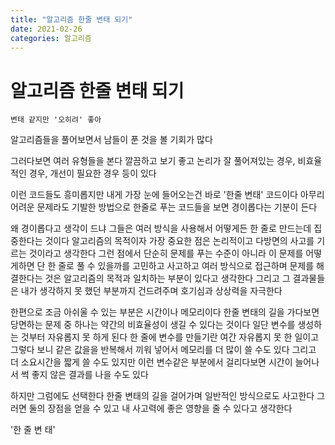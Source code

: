 ```yaml
---
title: "알고리즘 한줄 변태 되기"
date: 2021-02-26
categories: 알고리즘
---
```


# 알고리즘 한줄 변태 되기

    변태 같지만 '오히려' 좋아

알고리즘들을 풀어보면서 남들이 푼 것을 볼 기회가 많다

그러다보면 여러 유형들을 본다
깔끔하고 보기 좋고 논리가 잘 풀어져있는 경우, 비효율적인 경우, 개선이 필요한 경우 등이 있다

이런 코드들도 흥미롭지만 내게 가장 눈에 들어오는건 바로 '한줄 변태' 코드이다
아무리 어려운 문제라도 기발한 방법으로 한줄로 푸는 코드들을 보면 경이롭다는 기분이 든다

왜 경이롭다고 생각이 드냐
그들은 여러 방식을 사용해서 어떻게든 한 줄로 만드는데 집중한다는 것이다
알고리즘의 목적이자 가장 중요한 점은 논리적이고 다방면의 사고를 기르는 것이라고 생각한다
그런 점에서 단순히 문제를 푸는 수준이 아니라 이 문제를 어떻게하면 단 한 줄로 풀 수 있을까를 고민하고 사고하고 여러 방식으로 접근하며 문제를 해결한다는 것은 알고리즘의 목적과 일치하는 부분이 있다고 생각한다
그리고 그 결과물들은 내가 생각하지 못 했던 부분까지 건드려주며 호기심과 상상력을 자극한다

한편으로 조금 아쉬울 수 있는 부분은 시간이나 메모리이다
한줄 변태의 길을 가다보면 당면하는 문제 중 하나는 약간의 비효율성이 생길 수 있다는 것이다
일단 변수를 생성하는 것부터 자유롭지 못 하게 된다
한 줄에 변수를 만들기란 여간 자유롭지 못 한 일이고 그렇다 보니 같은 값을을 반복해서 끼워 넣어서 메모리를 더 많이 쓸 수도 있다
그리고 더 소요시간을 짧게 쓸 수도 있지만 이런 변수같은 부분에서 걸리다보면 시간이 늘어나서 썩 좋지 않은 결과를 나을 수도 있다

하지만 그럼에도 선택한다
한줄 변태의 길을 걸어가며 일반적인 방식으로도 사고한다
그러면 둘의 장점을 얻을 수 있고 내 사고력에 좋은 영향을 줄 수 있다고 생각한다

'한 줄 변 태'
